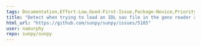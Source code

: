 ```yaml
---
tags: Documentation,Effort-Low,Good-First-Issue,Package-Novice,Priority-Medium,io
title: "Detect when trying to load an IDL sav file in the genx reader and redirect users to scipy.io.readsav"
html_url: "https://github.com/sunpy/sunpy/issues/5185"
user: namurphy
repo: sunpy/sunpy
---
```


